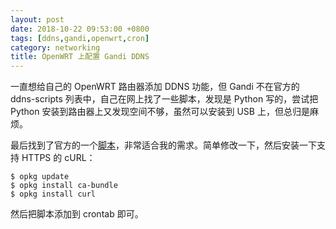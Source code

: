 ```yaml
---
layout: post
date: 2018-10-22 09:53:00 +0800
tags: [ddns,gandi,openwrt,cron]
category: networking
title: OpenWRT 上配置 Gandi DDNS
---
```


一直想给自己的 OpenWRT 路由器添加 DDNS 功能，但 Gandi 不在官方的 ddns-scripts 列表中，自己在网上找了一些脚本，发现是 Python 写的，尝试把 Python 安装到路由器上又发现空间不够，虽然可以安装到 USB 上，但总归是麻烦。

最后找到了官方的一个[脚本](https://github.com/Gandi/api-examples/blob/master/bash/livedns/mywanip.sh)，非常适合我的需求。简单修改一下，然后安装一下支持 HTTPS 的 cURL：

```
$ opkg update
$ opkg install ca-bundle
$ opkg install curl
```

然后把脚本添加到 crontab 即可。
